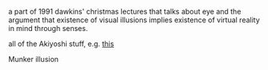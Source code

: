 a part of 1991 dawkins' christmas lectures that talks about eye and the argument that existence of visual illusions implies existence of virtual reality in mind through senses.

all of the Akiyoshi stuff, e.g. [this](https://twitter.com/AkiyoshiKitaoka/status/1694890525143482842) 

Munker illusion